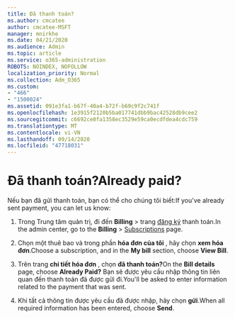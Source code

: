 ```yaml
---
title: Đã thanh toán?
ms.author: cmcatee
author: cmcatee-MSFT
manager: mnirkhe
ms.date: 04/21/2020
ms.audience: Admin
ms.topic: article
ms.service: o365-administration
ROBOTS: NOINDEX, NOFOLLOW
localization_priority: Normal
ms.collection: Adm_O365
ms.custom:
- "466"
- "1500024"
ms.assetid: 091e3fa1-b67f-40a4-b72f-b69c9f2c741f
ms.openlocfilehash: 1e3915f2120b5ba017741dbb9bac42528db9cee2
ms.sourcegitcommit: c6692ce0fa1358ec3529e59ca0ecdfdea4cdc759
ms.translationtype: MT
ms.contentlocale: vi-VN
ms.lasthandoff: 09/14/2020
ms.locfileid: "47718031"
---
```

# <a name="already-paid"></a><span data-ttu-id="23314-102">Đã thanh toán?</span><span class="sxs-lookup"><span data-stu-id="23314-102">Already paid?</span></span>

<span data-ttu-id="23314-103">Nếu bạn đã gửi thanh toán, bạn có thể cho chúng tôi biết:</span><span class="sxs-lookup"><span data-stu-id="23314-103">If you've already sent payment, you can let us know:</span></span>
  
1. <span data-ttu-id="23314-104">Trong Trung tâm quản trị, đi đến **Billing** \> trang [đăng ký](https://go.microsoft.com/fwlink/p/?linkid=842054) thanh toán.</span><span class="sxs-lookup"><span data-stu-id="23314-104">In the admin center, go to the **Billing** \> [Subscriptions](https://go.microsoft.com/fwlink/p/?linkid=842054) page.</span></span>

2. <span data-ttu-id="23314-105">Chọn một thuê bao và trong phần **hóa đơn của tôi** , hãy chọn **xem hóa đơn**.</span><span class="sxs-lookup"><span data-stu-id="23314-105">Choose a subscription, and in the **My bill** section, choose **View Bill**.</span></span>

3. <span data-ttu-id="23314-106">Trên trang **chi tiết hóa đơn** , chọn **đã thanh toán?**</span><span class="sxs-lookup"><span data-stu-id="23314-106">On the **Bill details** page, choose **Already Paid?**</span></span> <span data-ttu-id="23314-107">Bạn sẽ được yêu cầu nhập thông tin liên quan đến thanh toán đã được gửi đi.</span><span class="sxs-lookup"><span data-stu-id="23314-107">You'll be asked to enter information related to the payment that was sent.</span></span>

4. <span data-ttu-id="23314-108">Khi tất cả thông tin được yêu cầu đã được nhập, hãy chọn **gửi**.</span><span class="sxs-lookup"><span data-stu-id="23314-108">When all required information has been entered, choose **Send**.</span></span>